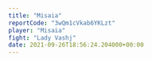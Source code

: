 ```yaml
---
title: "Misaia"
reportCode: "3wQm1cVkab6YKLzt"
player: "Misaia"
fight: "Lady Vashj"
date: 2021-09-26T18:56:24.204000+00:00
---
```

